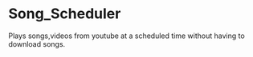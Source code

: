 # Song_Scheduler
Plays songs,videos from youtube at a scheduled time without having to download songs.
